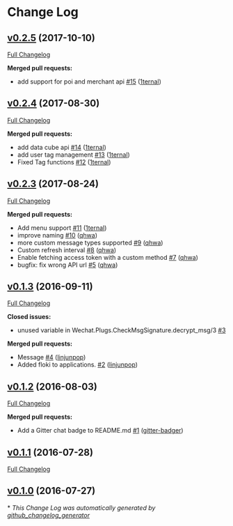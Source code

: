 # Change Log

## [v0.2.5](https://github.com/goofansu/wechat_elixir/tree/v0.2.5) (2017-10-10)
[Full Changelog](https://github.com/goofansu/wechat_elixir/compare/v0.2.4...v0.2.5)

**Merged pull requests:**

- add support for poi and merchant api [\#15](https://github.com/goofansu/wechat_elixir/pull/15) ([1ternal](https://github.com/1ternal))

## [v0.2.4](https://github.com/goofansu/wechat_elixir/tree/v0.2.4) (2017-08-30)
[Full Changelog](https://github.com/goofansu/wechat_elixir/compare/v0.2.3...v0.2.4)

**Merged pull requests:**

- add data cube api [\#14](https://github.com/goofansu/wechat_elixir/pull/14) ([1ternal](https://github.com/1ternal))
- add user tag management [\#13](https://github.com/goofansu/wechat_elixir/pull/13) ([1ternal](https://github.com/1ternal))
- Fixed Tag functions [\#12](https://github.com/goofansu/wechat_elixir/pull/12) ([1ternal](https://github.com/1ternal))

## [v0.2.3](https://github.com/goofansu/wechat_elixir/tree/v0.2.3) (2017-08-24)
[Full Changelog](https://github.com/goofansu/wechat_elixir/compare/v0.1.3...v0.2.3)

**Merged pull requests:**

- Add menu support [\#11](https://github.com/goofansu/wechat_elixir/pull/11) ([1ternal](https://github.com/1ternal))
- improve naming [\#10](https://github.com/goofansu/wechat_elixir/pull/10) ([qhwa](https://github.com/qhwa))
- more custom message types supported [\#9](https://github.com/goofansu/wechat_elixir/pull/9) ([qhwa](https://github.com/qhwa))
- Custom refresh interval [\#8](https://github.com/goofansu/wechat_elixir/pull/8) ([qhwa](https://github.com/qhwa))
- Enable fetching access token with a custom method [\#7](https://github.com/goofansu/wechat_elixir/pull/7) ([qhwa](https://github.com/qhwa))
- bugfix: fix wrong API url [\#5](https://github.com/goofansu/wechat_elixir/pull/5) ([qhwa](https://github.com/qhwa))

## [v0.1.3](https://github.com/goofansu/wechat_elixir/tree/v0.1.3) (2016-09-11)
[Full Changelog](https://github.com/goofansu/wechat_elixir/compare/v0.1.2...v0.1.3)

**Closed issues:**

- unused variable in Wechat.Plugs.CheckMsgSignature.decrypt\_msg/3 [\#3](https://github.com/goofansu/wechat_elixir/issues/3)

**Merged pull requests:**

- Message [\#4](https://github.com/goofansu/wechat_elixir/pull/4) ([linjunpop](https://github.com/linjunpop))
- Added floki to applications. [\#2](https://github.com/goofansu/wechat_elixir/pull/2) ([linjunpop](https://github.com/linjunpop))

## [v0.1.2](https://github.com/goofansu/wechat_elixir/tree/v0.1.2) (2016-08-03)
[Full Changelog](https://github.com/goofansu/wechat_elixir/compare/v0.1.1...v0.1.2)

**Merged pull requests:**

- Add a Gitter chat badge to README.md [\#1](https://github.com/goofansu/wechat_elixir/pull/1) ([gitter-badger](https://github.com/gitter-badger))

## [v0.1.1](https://github.com/goofansu/wechat_elixir/tree/v0.1.1) (2016-07-28)
[Full Changelog](https://github.com/goofansu/wechat_elixir/compare/v0.1.0...v0.1.1)

## [v0.1.0](https://github.com/goofansu/wechat_elixir/tree/v0.1.0) (2016-07-27)


\* *This Change Log was automatically generated by [github_changelog_generator](https://github.com/skywinder/Github-Changelog-Generator)*